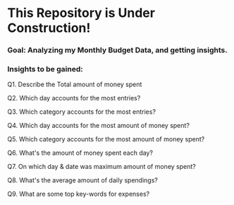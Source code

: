 # This Repository is Under Construction!

### **Goal**: Analyzing my Monthly Budget Data, and getting insights.

### **Insights to be gained**:
Q1. Describe the Total amount of money spent

Q2. Which day accounts for the most entries?

Q3. Which category accounts for the most entries?

Q4. Which day accounts for the most amount of money spent?

Q5. Which category accounts for the most amount of money spent?

Q6. What's the amount of money spent each day?

Q7. On which day & date was maximum amount of money spent?

Q8. What's the average amount of daily spendings?

Q9. What are some top key-words for expenses?
